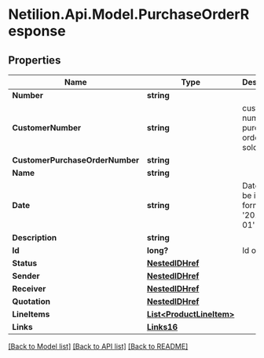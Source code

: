 # Netilion.Api.Model.PurchaseOrderResponse
## Properties

Name | Type | Description | Notes
------------ | ------------- | ------------- | -------------
**Number** | **string** |  | 
**CustomerNumber** | **string** | customer number the purchase order was sold to | [optional] 
**CustomerPurchaseOrderNumber** | **string** |  | [optional] 
**Name** | **string** |  | [optional] 
**Date** | **string** | Date must be in format &#x27;2016-01-01&#x27; | [optional] 
**Description** | **string** |  | [optional] 
**Id** | **long?** | Id of object | [optional] 
**Status** | [**NestedIDHref**](NestedIDHref.md) |  | [optional] 
**Sender** | [**NestedIDHref**](NestedIDHref.md) |  | [optional] 
**Receiver** | [**NestedIDHref**](NestedIDHref.md) |  | [optional] 
**Quotation** | [**NestedIDHref**](NestedIDHref.md) |  | [optional] 
**LineItems** | [**List&lt;ProductLineItem&gt;**](ProductLineItem.md) |  | [optional] 
**Links** | [**Links16**](Links16.md) |  | [optional] 

[[Back to Model list]](../README.md#documentation-for-models) [[Back to API list]](../README.md#documentation-for-api-endpoints) [[Back to README]](../README.md)

